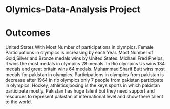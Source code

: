 # Olymics-Data-Analysis Project
# Outcomes
United States With Most Number of participations in olympics.
Female Participations in olympics is increasing by each Year.
Most Number of Gold,Silver and Bronze medals wins by United States.
Michael Fred Phelps, II	wins the most medals in olympics 28 medals.
In Rio olympics Us wins 134 medals and great britain wins 64 medals.
Muhammad Sharif Butt wins most medals for pakistan in olympics. 
Participations in olympics from pakistan is decrease after 1964 in rio olympics only 7 people from pakistan participate in olympics.
Hockey, athletics,boxing is the keys sports in which pakistan participate mostly.
Pakistan has huge talent but they need support and resources to represent pakistan at international level and show there talent to the world.
